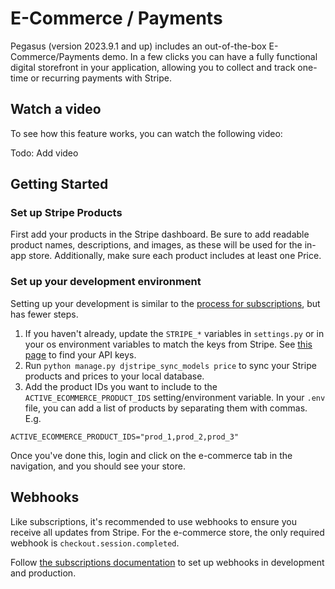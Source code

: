 # E-Commerce / Payments

Pegasus (version 2023.9.1 and up) includes an out-of-the-box E-Commerce/Payments demo.
In a few clicks you can have a fully functional digital storefront in your application,
allowing you to collect and track one-time or recurring payments with Stripe.

## Watch a video

To see how this feature works, you can watch the following video:

Todo: Add video

## Getting Started

### Set up Stripe Products

First add your products in the Stripe dashboard.
Be sure to add readable product names, descriptions, and images, as these
will be used for the in-app store.
Additionally, make sure each product includes at least one Price.

### Set up your development environment

Setting up your development is similar to the [process for subscriptions](./subscriptions.md), but has fewer steps.

1. If you haven't already, update the `STRIPE_*` variables in `settings.py` or in your os environment variables to match
   the keys from Stripe. See [this page](https://stripe.com/docs/keys) to find your API keys.
2. Run `python manage.py djstripe_sync_models price` to sync your Stripe products and prices to your local database.
3. Add the product IDs you want to include to the `ACTIVE_ECOMMERCE_PRODUCT_IDS` setting/environment variable.
   In your `.env` file, you can add a list of products by separating them with commas. E.g. 

```
ACTIVE_ECOMMERCE_PRODUCT_IDS="prod_1,prod_2,prod_3"
```

Once you've done this, login and click on the e-commerce tab in the navigation, and you should see your store.

## Webhooks

Like subscriptions, it's recommended to use webhooks to ensure you receive all updates from Stripe.
For the e-commerce store, the only required webhook is `checkout.session.completed`.

Follow [the subscriptions documentation](https://docs.saaspegasus.com/subscriptions/#webhooks) to set
up webhooks in development and production.
